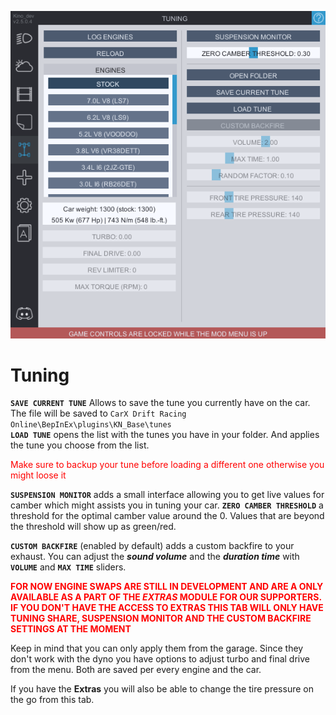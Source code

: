 ![tuning](../Images/tuning.png)
# Tuning
**`SAVE CURRENT TUNE`** Allows to save the tune you currently have on the car.   
The file will be saved to `CarX Drift Racing Online\BepInEx\plugins\KN_Base\tunes`  
**`LOAD TUNE`** opens the list with the tunes you have in your folder. And applies the tune you choose from the list.
<p style="color:red;">Make sure to backup your tune before loading a different one otherwise you might loose it</p>

**`SUSPENSION MONITOR`** adds a small interface allowing you to get live values for camber which might assists you in tuning your car. 
**`ZERO CAMBER THRESHOLD`** a threshold for the optimal camber value around the 0. Values that are beyond the threshold will show up as green/red.

**`CUSTOM BACKFIRE`** (enabled by default) adds a custom backfire to your exhaust. You can adjust the ***sound volume*** and the ***duration time*** with **`VOLUME`** and **`MAX TIME`** sliders.

<p style="color:red;"><b>FOR NOW ENGINE SWAPS ARE STILL IN DEVELOPMENT AND ARE A ONLY AVAILABLE AS A PART OF THE <i>EXTRAS</i> MODULE FOR OUR SUPPORTERS. IF YOU DON'T HAVE THE ACCESS TO EXTRAS THIS TAB WILL ONLY HAVE TUNING SHARE, SUSPENSION MONITOR AND THE CUSTOM BACKFIRE SETTINGS AT THE MOMENT</b></p>

Keep in mind that you can only apply them from the garage. Since they don't work with the dyno you have options to adjust turbo and final drive from the menu. Both are saved per every engine and the car.

If you have the **Extras** you will also be able to change the tire pressure on the go from this tab.
